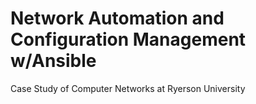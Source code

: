 # Network Automation and Configuration Management w/Ansible
Case Study of Computer Networks at Ryerson University
